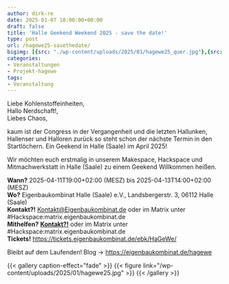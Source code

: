 ```yaml
---
author: dirk-re
date: 2025-01-07 18:00:00+00:00
draft: false
title: 'Halle Geekend Weekend 2025 - save the date!'
type: post
url: /hagewe25-savethedate/
bigimg: [{src: "./wp-content/uploads/2025/01/hagewe25_quer.jpg"},{src: "./wp-content/uploads/2025/01/hagewe25_quer.jpg"}]
categories:
- Veranstaltungen
- Projekt-hagewe
tags:
- Veranstaltung
---
```


Liebe Kohlenstoffeinheiten,  
Hallo Nerdschaft!,  
Liebes Chaos,  
  
kaum ist der Congress in der Vergangenheit und die letzten Hallunken, Hallenser und Halloren zurück so steht schon der nächste Termin in  den Startlöchern.
Ein Geekend in Halle (Saale) im April 2025!
 
Wir möchten euch erstmalig in unserem Makespace, Hackspace und Mitmachwerkstatt in Halle (Saale) zu einem Geekend Willkommen heißen.
 
**Wann?** 2025-04-11T19:00+02:00 (MESZ) bis 2025-04-13T14:00+02:00 (MESZ)  
**Wo?** Eigenbaukombinat Halle (Saale) e.V., Landsbergerstr. 3, 06112 Halle (Saale)  
**Kontakt?!** Kontakt@Eigenbaukombinat.de oder im Matrix unter #Hackspace:matrix.eigenbaukombinat.de  
**Mithelfen?** [**Kontakt?!**](kontakt@eigenbaukombinat.de) oder im Matrix unter #Hackspace:matrix.eigenbaukombinat.de   
**Tickets!** https://tickets.eigenbaukombinat.de/ebk/HaGeWe/  
 
Bleibt auf dem Laufenden!
Blog -> https://eigenbaukombinat.de/hagewe
 
{{< gallery caption-effect="fade" >}}
{{< figure link="/wp-content/uploads/2025/01/hagewe25.jpg" >}}
{{< /gallery >}}
